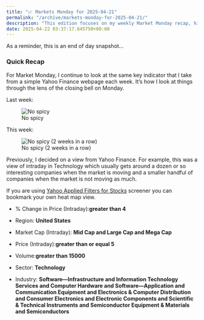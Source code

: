 ```yaml
---
title: "📈 Markets Monday for 2025-04-21"
permalink: "/archive/markets-monday-for-2025-04-21/"
description: "This edition focuses on my weekly Market Monday recap, highlighting key tech stocks and trends."
date: 2025-04-22 03:37:17.645750+00:00
---
```


<p>As a reminder, this is an end of day snapshot…</p><h3 data-pm-slice="1 1 []">Quick Recap</h3><p>For Market Monday, I continue to look at the same key indicator that I take from a simple Yahoo Finance webpage each week. It’s how I look at things through the lens of the closing bell on Monday.</p><p>Last week:</p><figure><img src="https://assets.buttondown.email/images/f87dc76c-45c3-4679-9d0b-5f81de15b0f1.png?w=960&amp;fit=max" alt="No spicy" draggable="false"><figcaption>No spicy</figcaption></figure><p>This week:</p><figure><img src="https://assets.buttondown.email/images/ef06e8db-9d7a-4467-8790-c7e2ee134417.png?w=960&amp;fit=max" alt="No spicy (2 weeks in a row)" draggable="false"><figcaption>No spicy (2 weeks in a row)</figcaption></figure><p>Previously, I decided on a view from Yahoo Finance. For example, this was a view of intraday in Technology which usually gets around a dozen or so interesting companies when the market is moving and a smaller handful of companies when the market is not moving as much.</p><p>If you are using <a target="_blank" rel="noopener noreferrer nofollow" href="https://finance.yahoo.com/research-hub/screener/">Yahoo Applied Filters for Stocks</a> screener you can bookmark your own heat map view.</p><ul><li><p>% Change in Price (Intraday):<strong>greater than 4</strong></p></li><li><p>Region: <strong>United States</strong></p></li><li><p>Market Cap (Intraday): <strong>Mid Cap and Large Cap and Mega Cap</strong></p></li><li><p>Price (Intraday):<strong>greater than or equal 5</strong></p></li><li><p>Volume:<strong>greater than 15000</strong></p></li><li><p>Sector: <strong>Technology</strong></p></li><li><p>Industry: <strong>Software—Infrastructure and Information Technology Services and Computer Hardware and Software—Application and Communication Equipment and Electronics &amp; Computer Distribution and Consumer Electronics and Electronic Components and Scientific &amp; Technical Instruments and Semiconductor Equipment &amp; Materials and Semiconductors</strong></p></li></ul>
